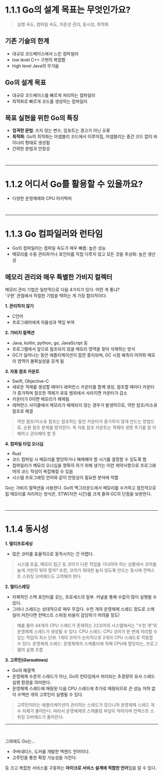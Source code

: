 # 1.1.1 Go의 설계 목표는 무엇인가요?

> 실행 속도, 컴파일 속도, 의존성 관리, 동시성, 최적화

## 기존 기술의 한계

- 대규모 코드베이스에서 느린 컴파일러
- low level C++ 구현의 복잡함
- high level Java의 무거움

## Go의 설계 목표

- 대규모 코드베이스를 빠르게 처리하는 컴파일러
- 최적화로 빠르게 코드를 생성하는 컴파일러

## 목표 실현을 위한 Go의 특징

- **엄격한 문법**: 쓰지 않는 변수, 임포트는 경고가 아닌 오류
- **최적화**: Go의 최적화는 어셈블리 코드에서 이루어짐, 어셈블리는 중간 코드 없이 바이너리 형태로 생성됨
- 간략한 문법과 안정성

<br>

---

# 1.1.2 어디서 Go를 활용할 수 있을까요?

- 다양한 운영체제와 CPU 아키텍처

<br>

---

# 1.1.3 Go 컴파일러와 런타임

- Go의 컴파일러는 컴파일 속도가 매우 빠름: 높은 성능
- 메모리를 수동 관리하거나 포인터를 직접 다루지 않고 모든 것을 추상화: 높은 생산성

## 메모리 관리와 매우 특별한 가비지 컬렉터

메모리 관리 기법은 일반적으로 다음 4가지가 있다. 어떤 게 좋냐?  
'구현' 관점에서 적절한 기법을 택하는 게 가장 합리적이다.

**1. 관리하지 않기**

- C언어
- 프로그래머에게 자율성과 책임 부여

**2. 가비지 컬렉션**

- Java, kotlin, python, go, JavaScript 등
- 프로그램에서 앞으로 참조되지 않을 메모리 영역을 찾아 삭제하는 방식
- GC가 일어나는 동안 애플리케이션이 잠깐 중지되며, GC 시점 예측이 어려워 메모리 영역이 불확실성을 갖게 됨

**3. 자동 참조 카운트**

- Swift, Objective-C
- 새로운 객체를 생성할 때마다 레퍼런스 카운터를 함께 생성, 참조할 때마다 카운터가 증가하며 참조한 객체가 유효 범위에서 사라지면 카운터가 감소
- 카운터가 0이면 메모리가 해제됨
- 레퍼런스 사이클에서 메모리가 해제되지 않는 경우가 발생하므로, 약한 참조/미소유 참조로 해결

> 약한 참조/미소유 참조는 참조하는 동안 카운터가 증가하지 않게 만드는 방법으로, 순환 참조 문제를 방지한다. 즉 자동 참조 카운트는 객체의 생명 주기를 잘 이해하고 관리해야 할 듯

**4. 컴파일 타입 오너십**

- Rust
- 코드 컴파일 시 메모리를 할당하거나 해제해야 할 시기를 결정할 수 있도록 함
- 컴파일러가 메모리 오너십을 명확히 하기 위해 생기는 이런 제약사항으로 프로그래머의 코드 작성이 복잡해질 수 있음
- 시스템 프로그래밍 언어와 같이 안정성이 필요한 분야에 적합

Go는 가비지 컬렉션을 사용한다. Go의 백그라운드에서 메모리를 수거하고 점진적으로 힙 메모리를 처리하는 방식은, STW(지연 시간)를 크게 줄여 GC의 단점을 보완한다.

<br>

---

# 1.1.4 동시성

**1. 멀티프로세싱**

- 많은 코어를 효율적으로 동작시키는 건 어렵다.

> 시스템 호출, 메모리 접근 등 코어가 다른 작업을 기다려야 하는 상황에서 코어를 놀게 가만히 둬야 할까? 또한, 코어가 최대한 놀지 않도록 만드는 동시에 컨텍스트 스위칭 오버헤드도 고려해야 한다.

**2. 멀티스레딩**

- 자체적인 스택 포인터를 갖는, 프로세스의 일부. 커널을 통해 수없이 많이 실행될 수 있다.
- 그러나 스레드는 상대적으로 매우 무겁다. 수천 개의 운영체제 스레드 정도로 스케일이 커진다면 컨텍스트 스위칭 비용이 감당하기 어려울 정도!

> 예를 들어 44개의 CPU 스레드가 존재하는 22코어의 시스템에서는 "수천 개"의 운영체제 스레드가 생성될 수 있다.
> CPU 스레드: CPU 코어가 한 번에 처리할 수 있는 작업의 최소 단위. 1개의 코어가 논리적으로 2개의 CPU 스레드로 작동할 수 있다.
> 운영체제 스레드: 운영체제의 스케줄러에 의해 CPU에 할당되는, 프로그램의 실행 흐름

**3. 고루틴(Goroutines)**

- Go의 해결책
- 운영체제 수준의 스레드가 아닌, Go의 런타임에서 처리되는 초경량의 유사 스레드 실행 환경을 의미한다.
- 운영체제 스레드에 매핑된 다음 CPU 스레드에 추가로 매핑되므로 큰 성능 저하 없이 수백만 개의 고루틴이 실행될 수 있다.

> 고루틴이라는 애플리케이션이 관리하는 스레드가 있으니까 운영체제 스레드 개수 자체가 줄어든다. 따라서 운영체제의 스케쥴링 부담이 적어지며 컨텍스트 스위칭 오버헤드가 줄어든다.

---

<br>

그외에도 Go는...

- 쿠버네티스, 도커를 개발한 백엔드 언어이다.
- 고루틴을 통한 확장 가능성을 가진다.

등 크고 복잡한 서비스를 구동하는 **마이크로 서비스 설계에 적합한 언어**임을 알 수 있다.